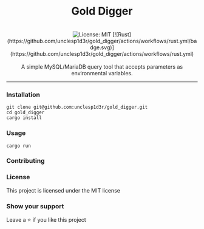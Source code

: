 <div align="center">
<h1 align="center">Gold Digger</h1>
<br />
<img alt="License: MIT" src="https://img.shields.io/badge/License-MIT-blue.svg" />
[![Rust](https://github.com/unclesp1d3r/gold_digger/actions/workflows/rust.yml/badge.svg)](https://github.com/unclesp1d3r/gold_digger/actions/workflows/rust.yml)
<br>
<br>
A simple MySQL/MariaDB query tool that accepts parameters as environmental variables.
</div>

---

### Installation

```
git clone git@github.com:unclesp1d3r/gold_digger.git
cd gold_digger
cargo install
```

### Usage

```
cargo run
```

### Contributing

### License

This project is licensed under the MIT license

### Show your support

Leave a ⭐ if you like this project
